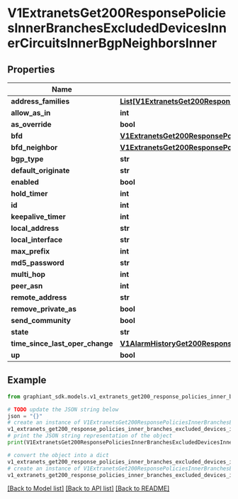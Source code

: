 # V1ExtranetsGet200ResponsePoliciesInnerBranchesExcludedDevicesInnerCircuitsInnerBgpNeighborsInner


## Properties

Name | Type | Description | Notes
------------ | ------------- | ------------- | -------------
**address_families** | [**List[V1ExtranetsGet200ResponsePoliciesInnerBranchesExcludedDevicesInnerCircuitsInnerBgpNeighborsInnerAddressFamiliesInner]**](V1ExtranetsGet200ResponsePoliciesInnerBranchesExcludedDevicesInnerCircuitsInnerBgpNeighborsInnerAddressFamiliesInner.md) |  | [optional] 
**allow_as_in** | **int** |  | [optional] 
**as_override** | **bool** |  | [optional] 
**bfd** | [**V1ExtranetsGet200ResponsePoliciesInnerBranchesExcludedDevicesInnerCircuitsInnerBgpNeighborsInnerBfd**](V1ExtranetsGet200ResponsePoliciesInnerBranchesExcludedDevicesInnerCircuitsInnerBgpNeighborsInnerBfd.md) |  | [optional] 
**bfd_neighbor** | [**V1ExtranetsGet200ResponsePoliciesInnerBranchesExcludedDevicesInnerCircuitsInnerBgpNeighborsInnerBfdNeighbor**](V1ExtranetsGet200ResponsePoliciesInnerBranchesExcludedDevicesInnerCircuitsInnerBgpNeighborsInnerBfdNeighbor.md) |  | [optional] 
**bgp_type** | **str** |  | [optional] 
**default_originate** | **str** |  | [optional] 
**enabled** | **bool** |  | [optional] 
**hold_timer** | **int** |  | [optional] 
**id** | **int** |  | [optional] 
**keepalive_timer** | **int** |  | [optional] 
**local_address** | **str** |  | [optional] 
**local_interface** | **str** |  | [optional] 
**max_prefix** | **int** |  | [optional] 
**md5_password** | **str** |  | [optional] 
**multi_hop** | **int** |  | [optional] 
**peer_asn** | **int** |  | [optional] 
**remote_address** | **str** |  | [optional] 
**remove_private_as** | **bool** |  | [optional] 
**send_community** | **bool** |  | [optional] 
**state** | **str** |  | [optional] 
**time_since_last_oper_change** | [**V1AlarmHistoryGet200ResponseHistoryInnerTime**](V1AlarmHistoryGet200ResponseHistoryInnerTime.md) |  | [optional] 
**up** | **bool** |  | [optional] 

## Example

```python
from graphiant_sdk.models.v1_extranets_get200_response_policies_inner_branches_excluded_devices_inner_circuits_inner_bgp_neighbors_inner import V1ExtranetsGet200ResponsePoliciesInnerBranchesExcludedDevicesInnerCircuitsInnerBgpNeighborsInner

# TODO update the JSON string below
json = "{}"
# create an instance of V1ExtranetsGet200ResponsePoliciesInnerBranchesExcludedDevicesInnerCircuitsInnerBgpNeighborsInner from a JSON string
v1_extranets_get200_response_policies_inner_branches_excluded_devices_inner_circuits_inner_bgp_neighbors_inner_instance = V1ExtranetsGet200ResponsePoliciesInnerBranchesExcludedDevicesInnerCircuitsInnerBgpNeighborsInner.from_json(json)
# print the JSON string representation of the object
print(V1ExtranetsGet200ResponsePoliciesInnerBranchesExcludedDevicesInnerCircuitsInnerBgpNeighborsInner.to_json())

# convert the object into a dict
v1_extranets_get200_response_policies_inner_branches_excluded_devices_inner_circuits_inner_bgp_neighbors_inner_dict = v1_extranets_get200_response_policies_inner_branches_excluded_devices_inner_circuits_inner_bgp_neighbors_inner_instance.to_dict()
# create an instance of V1ExtranetsGet200ResponsePoliciesInnerBranchesExcludedDevicesInnerCircuitsInnerBgpNeighborsInner from a dict
v1_extranets_get200_response_policies_inner_branches_excluded_devices_inner_circuits_inner_bgp_neighbors_inner_from_dict = V1ExtranetsGet200ResponsePoliciesInnerBranchesExcludedDevicesInnerCircuitsInnerBgpNeighborsInner.from_dict(v1_extranets_get200_response_policies_inner_branches_excluded_devices_inner_circuits_inner_bgp_neighbors_inner_dict)
```
[[Back to Model list]](../README.md#documentation-for-models) [[Back to API list]](../README.md#documentation-for-api-endpoints) [[Back to README]](../README.md)


